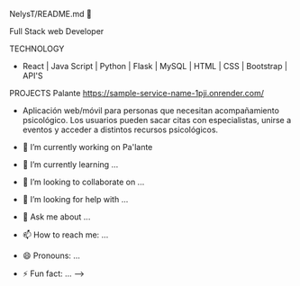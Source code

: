 NelysT/README.md 👋

Full Stack web Developer 

TECHNOLOGY
- React | Java Script | Python | Flask | MySQL | HTML | CSS | Bootstrap | API'S

PROJECTS
Palante https://sample-service-name-1pji.onrender.com/
- Aplicación web/móvil para personas que necesitan acompañamiento psicológico.
Los usuarios pueden sacar citas con especialistas, unirse a eventos y acceder a distintos recursos psicológicos.

- 🔭 I’m currently working on Pa'lante
- 🌱 I’m currently learning ...
- 👯 I’m looking to collaborate on ...
- 🤔 I’m looking for help with ...
- 💬 Ask me about ...
- 📫 How to reach me: ...
- 😄 Pronouns: ...
- ⚡ Fun fact: ...
-->
